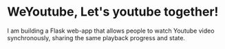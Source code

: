 # WeYoutube, Let's youtube together!
I am building a Flask web-app that allows people to watch Youtube video synchronously, sharing the same playback progress and state.
